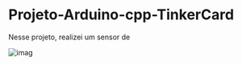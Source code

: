 # Projeto-Arduino-cpp-TinkerCard

  Nesse projeto, realizei um sensor de
  
![imag](https://github.com/user-attachments/assets/a318b6ee-bb10-40b8-add4-95fb8471fec1)
